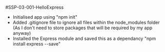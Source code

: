 #SSP-03-001-HelloExpress

* Initialised app using "npm init"
* Added .gitignore file to ignore all files within the node_modules folder (As I don't need to store packages that will be required by my app anyway)
* Installed the Express module and saved this as a dependancy "npm install express --save"
